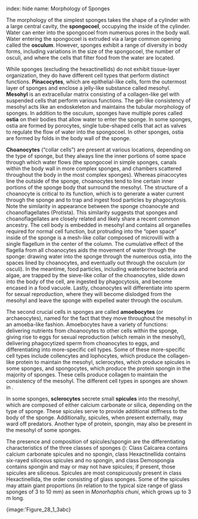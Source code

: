 index: hide
name: Morphology of Sponges

The morphology of the simplest sponges takes the shape of a cylinder with a large central cavity, the  **spongocoel**, occupying the inside of the cylinder. Water can enter into the spongocoel from numerous pores in the body wall. Water entering the spongocoel is extruded via a large common opening called the  **osculum**. However, sponges exhibit a range of diversity in body forms, including variations in the size of the spongocoel, the number of osculi, and where the cells that filter food from the water are located.

While sponges (excluding the hexactinellids) do not exhibit tissue-layer organization, they do have different cell types that perform distinct functions.  **Pinacocytes**, which are epithelial-like cells, form the outermost layer of sponges and enclose a jelly-like substance called mesohyl.  **Mesohyl** is an extracellular matrix consisting of a collagen-like gel with suspended cells that perform various functions. The gel-like consistency of mesohyl acts like an endoskeleton and maintains the tubular morphology of sponges. In addition to the osculum, sponges have multiple pores called  **ostia** on their bodies that allow water to enter the sponge. In some sponges, ostia are formed by porocytes, single tube-shaped cells that act as valves to regulate the flow of water into the spongocoel. In other sponges, ostia are formed by folds in the body wall of the sponge.

 **Choanocytes** (“collar cells”) are present at various locations, depending on the type of sponge, but they always line the inner portions of some space through which water flows (the spongocoel in simple sponges, canals within the body wall in more complex sponges, and chambers scattered throughout the body in the most complex sponges). Whereas pinacocytes line the outside of the sponge, choanocytes tend to line certain inner portions of the sponge body that surround the mesohyl. The structure of a choanocyte is critical to its function, which is to generate a water current through the sponge and to trap and ingest food particles by phagocytosis. Note the similarity in appearance between the sponge choanocyte and choanoflagellates (Protista). This similarity suggests that sponges and choanoflagellates are closely related and likely share a recent common ancestry. The cell body is embedded in mesohyl and contains all organelles required for normal cell function, but protruding into the “open space” inside of the sponge is a mesh-like collar composed of microvilli with a single flagellum in the center of the column. The cumulative effect of the flagella from all choanocytes aids the movement of water through the sponge: drawing water into the sponge through the numerous ostia, into the spaces lined by choanocytes, and eventually out through the osculum (or osculi). In the meantime, food particles, including waterborne bacteria and algae, are trapped by the sieve-like collar of the choanocytes, slide down into the body of the cell, are ingested by phagocytosis, and become encased in a food vacuole. Lastly, choanocytes will differentiate into sperm for sexual reproduction, where they will become dislodged from the mesohyl and leave the sponge with expelled water through the osculum.

The second crucial cells in sponges are called  **amoebocytes** (or archaeocytes), named for the fact that they move throughout the mesohyl in an amoeba-like fashion. Amoebocytes have a variety of functions: delivering nutrients from choanocytes to other cells within the sponge, giving rise to eggs for sexual reproduction (which remain in the mesohyl), delivering phagocytized sperm from choanocytes to eggs, and differentiating into more-specific cell types. Some of these more-specific cell types include collencytes and lophocytes, which produce the collagen-like protein to maintain the mesohyl, sclerocytes, which produce spicules in some sponges, and spongocytes, which produce the protein spongin in the majority of sponges. These cells produce collagen to maintain the consistency of the mesohyl. The different cell types in sponges are shown in .

In some sponges,  **sclerocytes** secrete small  **spicules** into the mesohyl, which are composed of either calcium carbonate or silica, depending on the type of sponge. These spicules serve to provide additional stiffness to the body of the sponge. Additionally, spicules, when present externally, may ward off predators. Another type of protein, spongin, may also be present in the mesohyl of some sponges.

The presence and composition of spicules/spongin are the differentiating characteristics of the three classes of sponges (): Class Calcarea contains calcium carbonate spicules and no spongin, class Hexactinellida contains six-rayed siliceous spicules and no spongin, and class Demospongia contains spongin and may or may not have spicules; if present, those spicules are siliceous. Spicules are most conspicuously present in class Hexactinellida, the order consisting of glass sponges. Some of the spicules may attain giant proportions (in relation to the typical size range of glass sponges of 3 to 10 mm) as seen in  *Monorhaphis chuni*, which grows up to 3 m long.


{image:'Figure_28_1_3abc}
        
